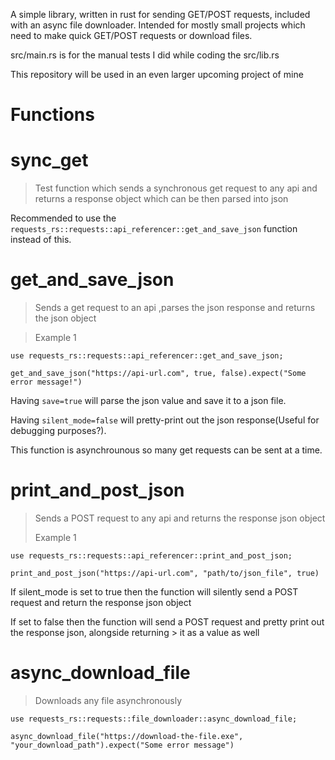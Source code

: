 A simple library, written in rust for sending GET/POST requests, included with an async file downloader. Intended for mostly small projects which need to make quick GET/POST requests or download files.

src/main.rs is for the manual tests I did while coding the src/lib.rs

This repository will be used in an even larger upcoming project of mine


# Functions 

# sync_get
>
> Test function which sends a synchronous get request to any api and returns a response object which can be then parsed into json
>
 Recommended to use the ```requests_rs::requests::api_referencer::get_and_save_json``` function instead of this.

# get_and_save_json
>
> Sends a get request to an api ,parses the json response and returns the json object

> Example 1

```
use requests_rs::requests::api_referencer::get_and_save_json;

get_and_save_json("https://api-url.com", true, false).expect("Some error message!")
```

Having ```save=true``` will parse the json value and save it to a json file. 

Having ```silent_mode=false``` will pretty-print out the json response(Useful for debugging purposes?).

This function is asynchrounous so many get requests can be sent at a time.

# print_and_post_json
>
> Sends a POST request to any api and returns the response json object
>
> Example 1

```
use requests_rs::requests::api_referencer::print_and_post_json;

print_and_post_json("https://api-url.com", "path/to/json_file", true)
```

If silent_mode is set to true then the function will silently send a POST request and return the response json object

If set to false then the function will send a POST request and pretty print out the response json, alongside returning > it as a value as well

# async_download_file 
>
> Downloads any file asynchronously

```
use requests_rs::requests::file_downloader::async_download_file;

async_download_file("https://download-the-file.exe", "your_download_path").expect("Some error message")
```